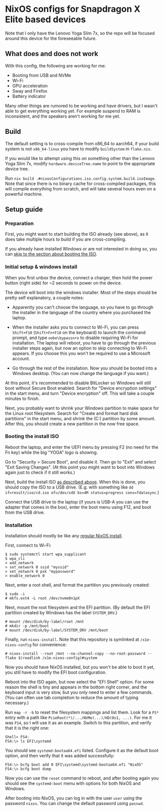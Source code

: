 # NixOS configs for Snapdragon X Elite based devices

Note that I only have the Lenovo Yoga Slim 7x, so the repo will be focused around this device for the foreseeable future.

## What does and does not work

With this config, the following are working for me:

- Booting from USB and NVMe
- Wi-Fi
- GPU acceleration
- Sway and Firefox
- Battery indicator

Many other things are rumored to be working and have drivers, but I wasn't able to get everything working yet. For example suspend to RAM is inconsistent, and the speakers aren't working for me yet.

## Build

The default setting is to cross-compile from x86_64 to aarch64, if your build system is not `x86_64-linux` you have to modify `buildSystem` in `flake.nix`.

If you would like to attempt using this on something other than the Lenovo Yoga Slim 7x, modify `hardware.deviceTree.name` to point to the appropriate device tree.

Run `nix build .#nixosConfigurations.iso.config.system.build.isoImage`. Note that since there is no binary cache for cross-compiled packages, this will compile everything from scratch, and will take several hours even on a powerful machine.

## Setup guide

### Preparation

First, you might want to start building the ISO already (see above), as it does take multiple hours to build if you are cross-compiling.

If you already have installed Windows or are not interested in doing so, you can [skip to the section about booting the ISO](#booting-the-install-iso).

### Initial setup & windows install

When you first unbox the device, connect a charger, then hold the power button (right side) for ~2 seconds to power on the device.

The device will boot into the windows installer. Most of the steps should be pretty self explanatory, a couple notes:

- Apparently you can't choose the language, so you have to go through the installer in the language of the country where you purchased the laptop.

- When the installer asks you to connect to Wi-Fi, you can press `Shift+F10` (`Shift+Fn+F10` on the keyboard) to launch the command prompt, and type `oobe\bypassnro` to disable requiring Wi-Fi for installation. The laptop will reboot, you have to go through the previous installer steps again, but now an option to skip connecting to Wi-Fi appears. If you choose this you won't be required to use a Microsoft account.

- Go through the rest of the installation. Now you should be booted into a Windows desktop. (You can now change the language if you want.)

At this point, it's recommended to disable BitLocker so Windows will still boot without Secure Boot enabled. Search for "Device encryption settings" in the start menu, and turn "Device encryption" off. This will take a couple minutes to finish.

Next, you probably want to shrink your Windows partition to make space for the Linux root filesystem. Search for "Create and format hard disk partitions" in the start menu, and shrink the (C:) partition by some amount. After this, you should create a new partition in the now free space.

### Booting the install ISO

Reboot the laptop, and enter the UEFI menu by pressing F2 (no need for the Fn key) while the big "YOGA" logo is showing.

Go to "Security > Secure Boot", and disable it. Then go to "Exit" and select "Exit Saving Changes". (At this point you might want to boot into Windows again just to check if it still works.)

Next, build the install ISO [as described above](#build). When this is done, you should copy the ISO to a USB drive. (E.g. with something like `dd if=result/iso/cd.iso of=/dev/sdX bs=4M status=progress conv=fdatasync`.)

Connect the USB drive to the laptop (if yours is USB-A you can use the adapter that comes in the box), enter the boot menu using F12, and boot from the USB drive.

### Installation

Installation should mostly be like any [regular NixOS install](https://nixos.org/manual/nixos/stable/#sec-installation-manual).

First, connect to Wi-Fi:

```console
$ sudo systemctl start wpa_supplicant
$ wpa_cli
> add_network
> set_network 0 ssid "myssid"
> set_network 0 psk "mypassword"
> enable_network 0
```

Next, enter a root shell, and format the partition you previously created:

```console
$ sudo -i
# mkfs.ext4 -L root /dev/nvme0n1pX
```

Next, mount the root filesystem and the EFI partition. (By default the EFI partition created by Windows has the label `SYSTEM_DRV`.)

```console
# mount /dev/disk/by-label/root /mnt
# mkdir -p /mnt/boot
# mount /dev/disk/by-label/SYSTEM_DRV /mnt/boot
```

Finally, run `nixos-install`. Note that this repository is symlinked at `/x1e-nixos-config` for convenience:

```console
# nixos-install --root /mnt --no-channel-copy --no-root-password --flake $(readlink /x1e-nixos-config)#system
```

Now you should have NixOS installed, but you won't be able to boot it yet, you still have to modify the EFI boot configuration.

Reboot into the ISO again, but now select the "EFI Shell" option. For some reason the shell is tiny and appears in the bottom right corner, and the keyboard input is very slow, but you only need to enter a few commands. (You can often use tab completion to reduce the amount of typing necessary.)

Run `map -r -b` to reset the filesystem mappings and list them. Look for a `FS*` entry with a path like `PcieRoot(*)/.../NVMe(...)/HD(0x1, ...)`. For me it was `FS4`, so I will use it as an example. Switch to this partition, and verify that it is the right one:

```console
Shell> FS4:
FS4:\> ls EFI\systemd
```

You should see `systemd-bootaa64.efi` listed. Configure it as the default boot option, and then verify that it was added successfully:

```console
FS4:\> bcfg boot add 0 EFI\systemd\systemd-bootaa64.efi "NixOS"
FS4:\> bcfg boot dump
```

Now you can use the `reset` command to reboot, and after booting again you should see the `systemd-boot` menu with options for both NixOS and Windows.

After booting into NixOS, you can log in with the user `user` using the password `nixos`. You can change the default password using `passwd`.

